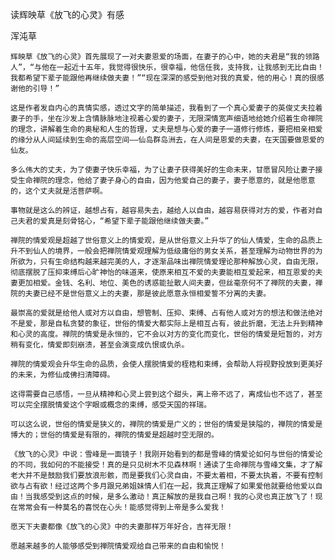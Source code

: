 读辉映草《放飞的心灵》有感

浑沌草


    辉映草《放飞的心灵》首先展现了一对夫妻恩爱的场面，在妻子的心中，她的夫君是“我的领路人”，“与他在一起近十五年，我觉得很快乐，很幸福，他信任我，支持我，让我感到无比自由！我都希望下辈子能跟他再继续做夫妻！”“现在深深的感受到他对我的真爱，他的用心！真的很感谢他的引导！”

    这是作者发自内心的真情实感，透过文字的简单描述，我看到了一个真心爱妻子的英俊丈夫拉着妻子的手，坐在沙发上含情脉脉地注视着心爱的妻子，无限深情宽声细语地给她介绍着生命禅院的理念，讲解着生命的奥秘和人生的哲理，丈夫是想与心爱的妻子一道修行修炼，要把相亲相爱的缘分从人间延续到生命的高层空间——仙岛群岛洲去，在人间是恩爱的夫妻，在天国要做恩爱的仙友。

    多么伟大的丈夫，为了使妻子快乐幸福，为了让妻子获得美好的生命未来，甘愿冒风险让妻子接受生命禅院的理念，他给了妻子身心的自由，因为他爱自己的妻子，妻子愿意的，就是他愿意的，这个丈夫就是活菩萨啊。

    事物就是这么的辨证，越想占有，越容易失去，越给人以自由，越容易获得对方的爱，作者对自己夫君的爱真是刻骨铭心，“希望下辈子能跟他继续做夫妻。”

    禅院的情爱观是超越了世俗意义上的情爱观，是从世俗意义上升华了的仙人情爱，生命的品质上升不到仙人的境界，一般会把禅院情爱观理解为低级庸俗的男女关系，甚至理解为动物世界的为所欲为，只有生命结构越来越完美的人，才逐渐品味出禅院情爱理论那种解放心灵，自由无限，彻底摆脱了压抑束缚后心旷神怡的味道来，使原来相互不爱的夫妻能相互爱起来，相互恩爱的夫妻更加相爱。金钱、名利、地位、美色的诱惑能扯散人间夫妻，但丝毫奈何不了禅院的夫妻，禅院的夫妻已经不是世俗意义上的夫妻，那是彼此愿意永恒相爱誓不分离的夫妻。

    最崇高的爱就是给他人或对方以自由，想管制、压抑、束缚、占有他人或对方的想法和做法绝对不是爱，那是自私贪婪的象征，世俗的情爱大都实际上是相互占有，彼此折磨，无法上升到精神和心灵的高度。禅院的情爱是永恒的，它不会以对方的变化而变化，世俗的情爱是短暂的，对方稍有变化，情爱即刻崩溃，甚至会演变成仇恨或仇杀。

    禅院的情爱观会升华生命的品质，会使人摆脱情爱的桎梏和束缚，会帮助人将视野投放到更美好的未来，为修仙成佛扫清障碍。

    这得需要自己感悟，一旦从精神和心灵上尝到这个甜头，离上帝不远了，离成仙也不远了，甚至可以完全摆脱情爱这个字眼或概念的束缚，感受天国的祥瑞。

    可以这么说，世俗的情爱是狭义的，禅院的情爱是广义的；世俗的情爱是狭隘的，禅院的情爱是博大的；世俗的情爱是有限的，禅院的情爱是超越时空无限的。

    《放飞的心灵》中说：雪峰是一面镜子！我刚开始看到的都是雪峰的情爱论如何与世俗的情爱论的不同，我如何的不能接受！真的是只见树木不见森林啊！通读了生命禅院与雪峰文集，才了解老大并不是鼓励我们要放浪形骸，而是要我们心灵自由，不要太着相，不要太执着，不要有控制欲与占有欲！经过这两个多月跟兄弟姐妹情人们在一起，我真正理解了如果爱他就要给他爱以自由！当我感受到这点的时候，是多么激动！真正解放的是我自己啊！我的心灵也真正放飞了！现在常常会有一种莫名的喜悦在心头！能感觉得到上帝是多么爱我！

    愿天下夫妻都像《放飞的心灵》中的夫妻那样万年好合，吉祥无限！

    愿越来越多的人能够感受到禅院情爱观给自己带来的自由和愉悦！



